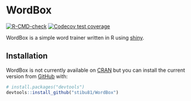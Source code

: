 
<!-- README.md is generated from README.Rmd. Please edit that file -->

# WordBox

<!-- badges: start -->

[![R-CMD-check](https://github.com/stibu81/WordBox/workflows/R-CMD-check/badge.svg)](https://github.com/stibu81/WordBox/actions)
[![Codecov test
coverage](https://codecov.io/gh/stibu81/WordBox/branch/master/graph/badge.svg)](https://codecov.io/gh/stibu81/WordBox?branch=master)
<!-- badges: end -->

WordBox is a simple word trainer written in R using
[shiny](https://shiny.rstudio.com/).

## Installation

WordBox is not currently available on [CRAN](https://CRAN.R-project.org)
but you can install the current version from
[GitHub](https://github.com/) with:

``` r
# install.packages("devtools")
devtools::install_github("stibu81/WordBox")
```

